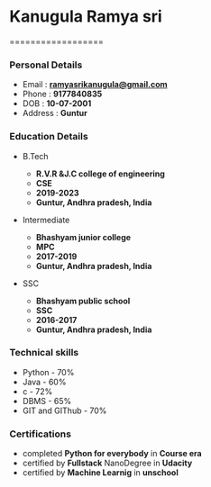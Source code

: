 # Kanugula Ramya sri
==================
### Personal Details
- Email   : **ramyasrikanugula@gmail.com**
- Phone   : **9177840835**
- DOB     : **10-07-2001**
- Address : **Guntur**

### Education Details
- B.Tech
  - **R.V.R &J.C college of engineering**
  - **CSE**
  - **2019-2023**
  - **Guntur, Andhra pradesh, India**

- Intermediate
  - **Bhashyam junior college**
  - **MPC**
  - **2017-2019**
  - **Guntur, Andhra pradesh, India**

- SSC
  - **Bhashyam public school**
  - **SSC**
  - **2016-2017**
  - **Guntur, Andhra pradesh, India**

### Technical skills
  - Python - 70%
  - Java - 60%
  - c - 72%
  - DBMS - 65%
  - GIT and GIThub - 70%

### Certifications
  - completed **Python for everybody** in **Course era**
  - certified by **Fullstack** NanoDegree in **Udacity**
  - certified by **Machine Learnig** in **unschool**
